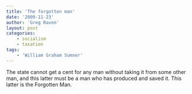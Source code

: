 ```yaml
---
title: 'The forgotten man'
date: '2009-11-23'
author: 'Greg Raven'
layout: post
categories:
    - socialism
    - taxation
tags:
    - 'William Graham Sumner'
---
```


The state cannot get a cent for any man without taking it from some other man, and this latter must be a man who has produced and saved it. This latter is the Forgotten Man.
